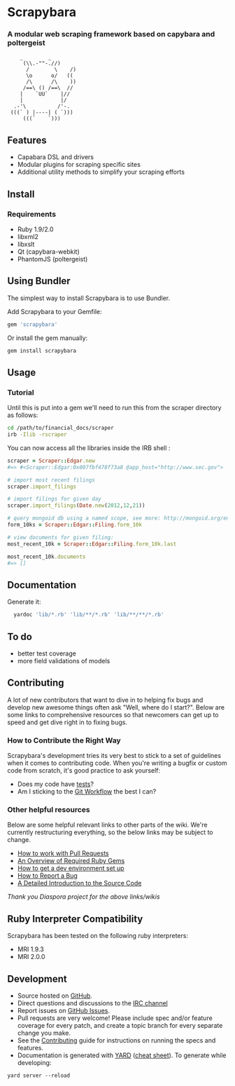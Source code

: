 # Scrapybara

### A modular web scraping framework based on capybara and poltergeist
        _        _    
	     (\\.-""-.//)  
	      /        \    /)
	      \o      o/   ((
	      /\      /\    ))
	     /==\ () /==\  //
	    |    `UU`    |//
	    |            |/
	  .-'\          /'-.
	 (((` ) |----| ( `)))
	     (((`    `)))
	
## Features

* Capabara DSL and drivers
* Modular plugins for scraping specific sites
* Additional utility methods to simplify your scraping efforts

## Install

### Requirements

* Ruby 1.9/2.0
* libxml2
* libxslt
* Qt (capybara-webkit)
* PhantomJS (poltergeist)

## Using Bundler

The simplest way to install Scrapybara is to use Bundler.

Add Scrapybara to your Gemfile:

```ruby
gem 'scrapybara'
```

Or install the gem manually:

```sh
gem install scrapybara
```

## Usage

### Tutorial

Until this is put into a gem we'll need to run this from the scraper directory as follows:

```sh
cd /path/to/financial_docs/scraper
irb -Ilib -rscraper
```

You can now access all the libraries inside the IRB shell :

```ruby
scraper = Scraper::Edgar.new
#=> #<Scraper::Edgar:0x007fbf478f73a8 @app_host="http://www.sec.gov">

# import most recent filings
scraper.import_filings

# import filings for given day
scraper.import_filings(Date.new(2012,12,21))

# query mongoid db using a named scope, see more: http://mongoid.org/en/mongoid/docs/querying.html
form_10ks = Scraper::Edgar::Filing.form_10k

# view documents for given filing:
most_recent_10k = Scraper::Edgar::Filing.form_10k.last

most_recent_10k.documents
#=> []
```

## Documentation

Generate it: 

```sh
  yardoc 'lib/*.rb' 'lib/**/*.rb' 'lib/**/**/*.rb'
```

## To do

* better test coverage
* more field validations of models

## Contributing

A lot of new contributors that want to dive in to helping fix bugs and develop new awesome things often ask "Well, where do I start?". Below are some links to comprehensive resources so that newcomers can get up to speed and get dive right in to fixing bugs.

### How to Contribute the Right Way

Scrapybara's development tries its very best to stick to a set of guidelines when it comes to contributing code. When you're writing a bugfix or custom code from scratch, it's good practice to ask yourself:

* Does my code have [tests](https://github.com/diaspora/diaspora/wiki/Testing-workflow)?
* Am I sticking to the [Git Workflow](https://github.com/diaspora/diaspora/wiki/Git-Workflow) the best I can?

### Other helpful resources

Below are some helpful relevant links to other parts of the wiki. We're currently restructuring everything, so the below links may be subject to change.

* [How to work with Pull Requests](https://github.com/diaspora/diaspora/wiki/Merging-Pull-Requests)
* [An Overview of Required Ruby Gems](https://github.com/diaspora/diaspora/wiki/Overview-of-required-gems)
* [How to get a dev environment set up](https://github.com/diaspora/diaspora/wiki/Installing-and-Running-Diaspora)
* [How to Report a Bug](https://github.com/diaspora/diaspora/wiki/Report-a-bug)
* [A Detailed Introduction to the Source Code](https://github.com/diaspora/diaspora/wiki/An-Introduction-to-the-Diaspora-Source)

*Thank you Diaspora project for the above links/wikis*

## Ruby Interpreter Compatibility

Scrapybara has been tested on the following ruby interpreters:

* MRI 1.9.3
* MRI 2.0.0

## Development

* Source hosted on [GitHub](https://github.com/jgrevich/scrapybara).
* Direct questions and discussions to the [IRC channel](irc://irc.freenode.net/scrapybara)
* Report issues on [GitHub Issues](https://github.com/jgrevich/scrapybara/issues).
* Pull requests are very welcome! Please include spec and/or feature coverage for every patch,
  and create a topic branch for every separate change you make.
* See the [Contributing](https://github.com/jgrevich/scrapybara/blob/master/README.md#Contributing)
  guide for instructions on running the specs and features.
* Documentation is generated with [YARD](http://yardoc.org/) ([cheat sheet](http://cheat.errtheblog.com/s/yard/)).
  To generate while developing:

```
yard server --reload
```

